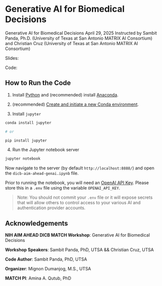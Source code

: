 # Generative AI for Biomedical Decisions

Generative AI for Biomedical Decisions
April 29, 2025
Instructed by Sambit Panda, Ph.D. (University of Texas at San Antonio MATRIX AI Consortium)
and Christian Cruz (University of Texas at San Antonio MATRIX AI Consortium)

Slides: 

Code:

## How to Run the Code

1. Install [Python](https://www.python.org/downloads/) and (recommended) install [Anaconda](https://www.anaconda.com/).

2. (recommended) [Create and initiate a new Conda environment](https://docs.conda.io/projects/conda/en/stable/user-guide/tasks/manage-environments.html).

3. Install `jupyter`

```sh
conda install jupyter

# or

pip install jupyter
```

4. Run the Jupyter notebook server

```sh
jupyter notebook
```

Now navigate to the server (by default `http://localhost:8888/`) and open the `dicb-aim-ahead-genai.ipynb` file.

Prior to running the notebook, you will need an [OpenAI API Key](https://platform.openai.com/docs/guides/production-best-practices/api-keys). Please store this in a `.env` file using the variable `OPENAI_API_KEY`.

> Note: You should not commit your `.env` file or it will expose secrets that will allow others to control access to your various AI and authentication provider accounts.

## Acknowledgements

**NIH AIM AHEAD DICB MATCH Workshop**: Generative AI for Biomedical Decisions

**Workshop Speakers**: Sambit Panda, PhD, UTSA && Christian Cruz, UTSA

**Code Author**: Sambit Panda, PhD, UTSA

**Organizer**: Mignon Dumanjog, M.S., UTSA

**MATCH PI**: Amina A. Qutub, PhD
